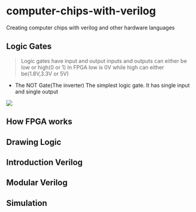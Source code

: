 # computer-chips-with-verilog
Creating computer chips with verilog and other hardware languages

## Logic Gates
> Logic gates have input and output
inputs and outputs can either be low or high(0 or 1)
In FPGA low is 0V while high can either be(1.8V,3.3V or 5V)

* The NOT Gate(The inverter)
The simplest logic gate. It has single input and single output

[<img src="http://www.google.com.au/images/nav_logo7.png">](http://google.com.au/)



## How FPGA works


## Drawing Logic


## Introduction Verilog


## Modular Verilog


## Simulation
